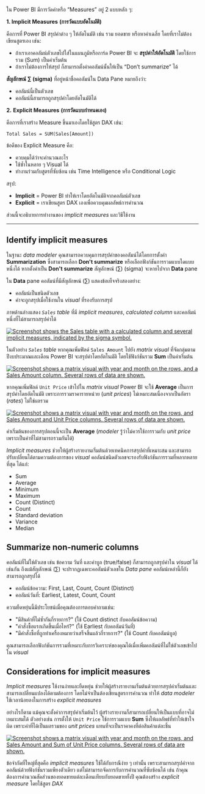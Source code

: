 
ใน Power BI มีการวัดค่าหรือ “Measures” อยู่ 2 แบบหลัก ๆ:

**1.  Implicit Measures** **(การวัดแบบอัตโนมัติ)**

คือการที่ Power BI สรุปค่าต่าง ๆ ให้อัตโนมัติ เช่น รวม ยอดขาย หรือหาค่าเฉลี่ย โดยที่เราไม่ต้องเขียนสูตรเอง เช่น:
- ถ้าเราเอาคอลัมน์ตัวเลขไปใส่ในแผนภูมิหรือการ์ด Power BI จะ **สรุปค่าให้อัตโนมัติ** โดยใช้การรวม (Sum) เป็นค่าเริ่มต้น
- ถ้าเราไม่ต้องการให้สรุป ก็สามารถตั้งค่าคอลัมน์นั้นให้เป็น “Don’t summarize” ได้ 

**สัญลักษณ์ ∑ (sigma)** ที่อยู่หน้าชื่อคอลัมน์ใน Data Pane หมายถึงว่า:
- คอลัมน์นี้เป็นตัวเลข
- คอลัมน์นี้สามารถถูกสรุปค่าโดยอัตโนมัติได้
    
**2.** **Explicit Measures** **(การวัดแบบกำหนดเอง)**

คือการที่เราสร้าง Measure ขึ้นมาเองโดยใช้สูตร DAX เช่น:

```excel
Total Sales = SUM(Sales[Amount])
```

ข้อดีของ Explicit Measure คือ:
- ควบคุมได้ว่าจะคำนวณอะไร
- ใช้ซ้ำในหลาย ๆ Visual ได้
- ทำงานร่วมกับสูตรที่ซับซ้อน เช่น Time Intelligence หรือ Conditional Logic

สรุป:
- **Implicit** = Power BI ทำให้เราโดยอัตโนมัติจากคอลัมน์ตัวเลข
- **Explicit** = เราเขียนสูตร DAX เองเพื่อควบคุมผลลัพธ์การคำนวณ
 
ส่วนนี้จะอธิบายการทำงานของ _implicit measures_ และวิธีใช้งาน

---
## Identify implicit measures

ในฐานะ _data modeler_ คุณสามารถควบคุมการสรุปค่าของคอลัมน์ได้โดยการตั้งค่า **Summarization** ซึ่งสามารถเลือก **Don't summarize** หรือเลือกฟังก์ชันการรวมแบบใดแบบหนึ่งได้ หากตั้งค่าเป็น **Don't summarize** สัญลักษณ์ (∑) (sigma) จะหายไปจาก **Data** pane

ใน **Data** pane คอลัมน์ที่มีสัญลักษณ์ (∑) แสดงข้อเท็จจริงสองอย่าง:

- คอลัมน์เป็นชนิดตัวเลข
- ค่าจะถูกสรุปเมื่อใช้งานใน _visual_ ที่รองรับการสรุป

ภาพด้านล่างแสดง _`Sales` table_ ที่มี _implicit measures_, _calculated column_ และคอลัมน์หนึ่งที่ไม่สามารถสรุปค่าได้

[![Screenshot shows the Sales table with a calculated column and several implicit measures, indicated by the sigma symbol.](https://learn.microsoft.com/en-us/training/modules/dax-power-bi-create-calculations/media/dax-sales-table-fields.png)](https://learn.microsoft.com/en-us/training/modules/dax-power-bi-create-calculations/media/dax-sales-table-fields.png#lightbox#lightbox)

ในตัวอย่าง _`Sales` table_ หากคุณเพิ่มฟิลด์ `Sales Amount` ไปยัง _matrix visual_ ที่จัดกลุ่มตามปีงบประมาณและเดือน Power BI จะสรุปค่าโดยอัตโนมัติ โดยใช้ฟังก์ชันรวม **Sum** เป็นค่าเริ่มต้น

[![Screenshot shows a matrix visual with year and month on the rows, and a Sales Amount column. Several rows of data are shown.](https://learn.microsoft.com/en-us/training/modules/dax-power-bi-create-calculations/media/dax-matrix-visual-1.png)](https://learn.microsoft.com/en-us/training/modules/dax-power-bi-create-calculations/media/dax-matrix-visual-1.png#lightbox#lightbox)

หากคุณเพิ่มฟิลด์ `Unit Price` เข้าไปใน _matrix visual_ Power BI จะใช้ **Average** เป็นการสรุปค่าโดยอัตโนมัติ เพราะการรวมราคารายหน่วย (_unit prices_) ไม่เหมาะสมเนื่องจากเป็นอัตรา (_rates_) ไม่ใช่ผลรวม

[![Screenshot shows a matrix visual with year and month on the rows, and Sales Amount and Unit Price columns. Several rows of data are shown.](https://learn.microsoft.com/en-us/training/modules/dax-power-bi-create-calculations/media/dax-matrix-visual-2.png)](https://learn.microsoft.com/en-us/training/modules/dax-power-bi-create-calculations/media/dax-matrix-visual-2.png#lightbox#lightbox)

ค่าเริ่มต้นของการสรุปตอนนี้จะเป็น **Average** (_modeler_ รู้ว่าไม่ควรใช้การรวมกับ _unit price_ เพราะเป็นค่าที่ไม่สามารถรวมกันได้)

_Implicit measures_ ช่วยให้ผู้สร้างรายงานเริ่มต้นด้วยเทคนิคการสรุปค่าที่เหมาะสม และสามารถปรับเปลี่ยนได้ตามความต้องการของ _visual_ คอลัมน์ชนิดตัวเลขจะรองรับฟังก์ชันการรวมที่หลากหลายที่สุด ได้แก่:

- Sum
- Average
- Minimum
- Maximum
- Count (Distinct)
- Count
- Standard deviation
- Variance
- Median

## Summarize non-numeric columns

คอลัมน์ที่ไม่ใช่ตัวเลข เช่น ข้อความ วันที่ และค่าบูล (true/false) ก็สามารถถูกสรุปค่าใน _visual_ ได้เช่นกัน ถึงแม้สัญลักษณ์ (∑) จะปรากฏเฉพาะคอลัมน์ตัวเลขใน _Data pane_ คอลัมน์เหล่านี้ก็ยังสามารถถูกสรุปได้

- คอลัมน์ข้อความ: First, Last, Count, Count (Distinct)
- คอลัมน์วันที่: Earliest, Latest, Count, Count

ความยืดหยุ่นนี้มีประโยชน์เมื่อคุณต้องการตอบคำถามเช่น:

- "มีสินค้าที่ไม่ซ้ำกันกี่รายการ?" (ใช้ Count distinct กับคอลัมน์ข้อความ)
- "คำสั่งซื้อแรกเกิดขึ้นเมื่อไหร่?" (ใช้ Earliest กับคอลัมน์วันที่)
- "มีคำสั่งซื้อที่ถูกทำเครื่องหมายว่าเสร็จสิ้นแล้วกี่รายการ?" (ใช้ Count กับคอลัมน์บูล)

คุณสามารถเลือกฟังก์ชันการรวมที่เหมาะกับการวิเคราะห์ของคุณได้เมื่อเพิ่มคอลัมน์ที่ไม่ใช่ตัวเลขเข้าไปใน _visual_

## Considerations for implicit measures

_Implicit measures_ ใช้งานง่ายและยืดหยุ่น ช่วยให้ผู้สร้างรายงานเริ่มต้นด้วยการสรุปค่าเริ่มต้นและสามารถเปลี่ยนแปลงได้ตามต้องการ โดยไม่จำเป็นต้องเขียนสูตรการคำนวณ ทำให้ _data modeler_ ใช้เวลาน้อยลงในการสร้าง _explicit measures_

อย่างไรก็ตาม แม้คุณจะตั้งค่าการสรุปค่าเริ่มต้นไว้ ผู้สร้างรายงานก็สามารถเปลี่ยนให้เป็นแบบที่อาจไม่เหมาะสมได้ ตัวอย่างเช่น การตั้งให้ `Unit Price` ใช้การรวมแบบ **Sum** ซึ่งให้ผลลัพธ์ที่ทำให้เข้าใจผิด เพราะค่าที่ได้เป็นผลรวมของ _unit prices_ แทนที่จะเป็นราคาคงที่ต่อสินค้าแต่ละชิ้น

[![Screenshot shows a matrix visual with year and month on the rows, and Sales Amount and Sum of Unit Price columns. Several rows of data are shown.](https://learn.microsoft.com/en-us/training/modules/dax-power-bi-create-calculations/media/dax-matrix-visual-3.png)](https://learn.microsoft.com/en-us/training/modules/dax-power-bi-create-calculations/media/dax-matrix-visual-3.png#lightbox#lightbox)

ข้อจำกัดที่ใหญ่ที่สุดคือ _implicit measures_ ใช้ได้กับกรณีง่าย ๆ เท่านั้น เพราะสามารถสรุปค่าจากคอลัมน์ด้วยฟังก์ชันรวมเพียงตัวเดียว แต่ไม่สามารถจัดการกับการคำนวณที่ซับซ้อนได้ เช่น ถ้าคุณต้องการคำนวณสัดส่วนของยอดขายแต่ละเดือนเทียบกับยอดขายทั้งปี คุณต้องสร้าง _explicit measure_ โดยใช้สูตร _DAX_
